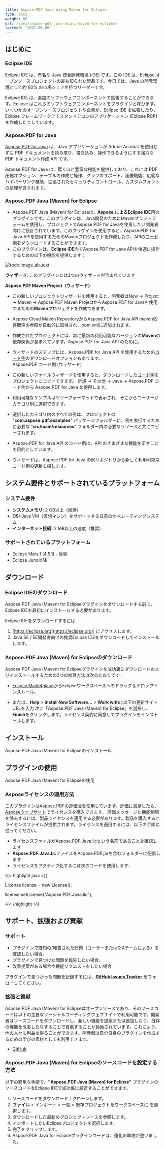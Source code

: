 ```yaml
---
title: Aspose.PDF Java using Maven for Eclipse
type: docs
weight: 80
url: /java/aspose-pdf-java-using-maven-for-eclipse/
lastmod: "2021-06-05"
---
```


## はじめに

### Eclipse IDE

Eclipse IDE は、有名な Java 統合開発環境 (IDE) です。この IDE は、Eclipse オープンソースプロジェクトの最も知られた製品です。今日では、Java の開発環境として約 60% の市場シェアを持つリーダーです。

Eclipse IDE は、追加のソフトウェアコンポーネントで拡張することができます。Eclipse はこれらのソフトウェアコンポーネントをプラグインと呼びます。いくつかのオープンソースプロジェクトや企業が、Eclipse IDE を拡張したり、Eclipse フレームワーク上でスタンドアロンのアプリケーション (Eclipse RCP) を作成したりしています。

### Aspose.PDF for Java

[Aspose.PDF for Java](https://products.aspose.com/pdf/java/) は、Java アプリケーションが Adobe Acrobat を使用せずに PDF ドキュメントを読み取り、書き込み、操作できるようにする強力な PDF ドキュメント作成 API です。

Aspose.PDF for Java は、驚くほど豊富な機能を提供しており、これには PDF 圧縮オプション、テーブルの作成と操作、グラフのサポート、画像機能、広範なハイパーリンク機能、拡張されたセキュリティコントロール、カスタムフォントの処理が含まれます。

### Aspose.PDF Java (Maven) for Eclipse

- Aspose.PDF Java (Maven) for Eclipseは、**Aspose.**による**Eclipse IDE**用のプラグインです。このプラグインは、Java開発のためにMavenプラットフォームを使用し、プロジェクトでAspose.PDF for Javaを使用したい開発者向けに設計されています。このプラグインを使用すると、Aspose.PDF for Java APIを使用するためのMavenプロジェクトを作成したり、APIの[コード例](https://github.com/aspose-pdf/Aspose.Pdf-for-Java)をダウンロードすることができます。
- このプラグインは、**Eclipse IDE**内でAspose.PDF for Java APIを快適に操作するための以下の機能を提供します：

![todo:image_alt_text](https://i.imgur.com/KWKGljg.png)

**ウィザード**:
このプラグインには2つのウィザードが含まれています

**Aspose.PDF Maven Project（ウィザード）**

- この新しいプロジェクトウィザードを使用すると、開発者はNew -> Project -> Maven -> Aspose.PDF Maven ProjectからAspose.PDF for Javaを使用するための**Maven**プロジェクトを作成できます。

- Aspose Cloud Maven RepositoryからAspose.PDF for Java API maven依存関係の参照が自動的に取得され、pom.xmlに追加されます。
- 作成されたプロジェクトには、常に最新の利用可能なバージョンの**Maven**の依存関係が含まれています。Aspose.PDF for Java API のために。
- ウィザードのステップには、Aspose.PDF for Java API を使用するための[コード例](https://github.com/aspose-pdf/Aspose.Pdf-for-Java)のダウンロードオプションもあります。  
Aspose.PDF コード例 (ウィザード)

- この新しいファイルウィザードを使用すると、ダウンロードした[コード例](https://github.com/aspose-pdf/Aspose.Pdf-for-Java)をプロジェクトにコピーできます。 新規 -> その他 -> Java -> Aspose.PDF コード例から Aspose.PDF for Java を使用します。
- 利用可能なサンプルはツリーフォーマットで表示され、そこからユーザーがカテゴリ別に選択できます。
- 選択したカテゴリ内のすべての例は、プロジェクトの "**com.aspose.pdf.examples**" パッケージフォルダーに、例を実行するために必要な "**src/main/resources**" フォルダー内の必要なリソースと共にコピーされます。
- Aspose.PDF for Java API のコード例は、API のさまざまな機能を示すことを目的としています。

- ウィザードは、Aspose.PDF for Java の例リポジトリから新しく利用可能なコード例の更新も探します。

## システム要件とサポートされているプラットフォーム

### システム要件

- **システムメモリ:** 2 GB以上（推奨）
- **OS:** Java VM（仮想マシン）をサポートする任意のオペレーティングシステム
- **インターネット接続:** 2 MB以上の速度（推奨）

### サポートされているプラットフォーム

- Eclipse Mars.1 (4.5.1) - 推奨
- Eclipse Juno以降

## ダウンロード

### Eclipse IDEのダウンロード

Aspose.PDF Java (Maven) for Eclipseプラグインをダウンロードする前に、Eclipse IDEを最初にインストールする必要があります。

Eclipse IDEをダウンロードするには

1. [https://eclipse.org](https://eclipse.org/) にアクセスします。
1. Java SE / EE開発者向けの推奨Eclipse IDEをダウンロードしてインストールします。

### Aspose.PDF Java (Maven) for Eclipseのダウンロード

Aspose.PDF Java (Maven) for Eclipseプラグインを成功裏にダウンロードおよびインストールするための3つの推奨方法は次のとおりです：

- [Eclipse Marketplace](https://marketplace.eclipse.org/content/asposepdf-java-maven-eclipse)からEclipseワークスペースへのドラッグ＆ドロップインストール。

- または、**Help** > **Install New Software...** > **Work with**に以下の更新サイトURLを入力
次に「Aspose.PDF Java (Maven) for Eclipse」を選択し、**Finish**をクリックします。ライセンス契約に同意してプラグインをインストールします。

## インストール

Aspose.PDF Java (Maven) for Eclipseのインストール

## プラグインの使用

Aspose.PDF Java (Maven) for Eclipseの使用

### Asposeライセンスの適用方法

このプラグインはAspose.PDFの評価版を使用しています。評価に満足したら、[Asposeウェブサイト](https://purchase.aspose.com/buy)でライセンスを購入できます。
評価メッセージと機能制限を除去するには、製品ライセンスを適用する必要があります。製品を購入するとライセンスファイルが提供されます。ライセンスを適用するには、以下の手順に従ってください。

- ライセンスファイルがAspose.PDF.Java.licという名前であることを確認します
- **Aspose.PDF.Java.lic**ファイルをAspose.PDF.jarを含むフォルダーに配置します
- ライセンスをアクティブ化するには次のコードを使用します:

{{< highlight java >}}

 License license = new License();

license.setLicense("Aspose.PDF.Java.lic");

{{< /highlight >}}

## サポート、拡張および貢献

### サポート

- プラグインで既知の/報告された問題（ユーザーまたはQ.Aチームによる）を確認したい場合。
- プラグインで見つけた問題を報告したい場合。
- 改善提案がある場合や機能リクエストをしたい場合

プラグインで見つかった問題を記録するには、[**GitHub Issues Tracker**](https://github.com/aspose-pdf/Aspose.PDF-for-Java/issues) をフォローしてください。

### 拡張と貢献

Aspose.PDF Java (Maven) for Eclipseはオープンソースであり、そのソースコードは以下の主要なソーシャルコーディングウェブサイトで利用可能です。開発者はソースコードをダウンロードし、新しい機能を提案または追加したり、既存の機能を改善したりすることで貢献することが奨励されています。これにより、他の人々も利益を得ることができます。開発者は自分自身のプラグインを作成するための学びの素材としても利用できます。

- [GitHub](https://github.com/aspose-pdf/Aspose.PDF-for-Java/tree/master/Plugins/Aspose_Pdf_Java_Maven_for_Eclipse)

### Aspose.PDF Java (Maven) for Eclipseのソースコードを設定する方法

以下の簡単な手順で、**"Aspose.PDF Java (Maven) for Eclipse"** プラグインのソースコードをEclipse IDEで成功裏に設定することができます。

1. ソースコードをダウンロード / クローンします。
1. **ファイル** > インポート > 一般 > 既存プロジェクトをワークスペースに を選択します。
1. ダウンロードした最新のプロジェクトソースを参照します。
1. インポートしたいEclipseプロジェクトを選択します。
1. 完了をクリックします。
1. Aspose.PDF Java for Eclipseプラグインコードは、強化の準備が整いました。